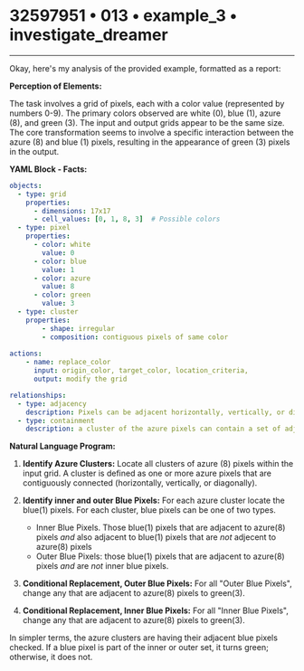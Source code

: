 # 32597951 • 013 • example_3 • investigate_dreamer

---
Okay, here's my analysis of the provided example, formatted as a report:

**Perception of Elements:**

The task involves a grid of pixels, each with a color value (represented by numbers 0-9). The primary colors observed are white (0), blue (1), azure (8), and green (3).  The input and output grids appear to be the same size. The core transformation seems to involve a specific interaction between the azure (8) and blue (1) pixels, resulting in the appearance of green (3) pixels in the output.

**YAML Block - Facts:**



```yaml
objects:
  - type: grid
    properties:
      - dimensions: 17x17
      - cell_values: [0, 1, 8, 3]  # Possible colors
  - type: pixel
    properties:
      - color: white
        value: 0
      - color: blue
        value: 1
      - color: azure
        value: 8
      - color: green
        value: 3
  - type: cluster
    properties:
        - shape: irregular
        - composition: contiguous pixels of same color
    
actions:
    - name: replace_color
      input: origin_color, target_color, location_criteria,
      output: modify the grid

relationships:
  - type: adjacency
    description: Pixels can be adjacent horizontally, vertically, or diagonally.
  - type: containment
    description: a cluster of the azure pixels can contain a set of adjacent pixels

```



**Natural Language Program:**

1.  **Identify Azure Clusters:** Locate all clusters of azure (8) pixels within the input grid. A cluster is defined as one or more azure pixels that are contiguously connected (horizontally, vertically, or diagonally).

2.  **Identify inner and outer Blue Pixels:** For each azure cluster locate the blue(1) pixels. For each cluster, blue pixels can be one of two types.
    *   Inner Blue Pixels. Those blue(1) pixels that are adjacent to azure(8) pixels *and* also adjacent to blue(1) pixels that are *not* adjecent to azure(8) pixels
    *   Outer Blue Pixels: those blue(1) pixels that are adjacent to azure(8) pixels *and* are *not* inner blue pixels.

3.  **Conditional Replacement, Outer Blue Pixels:** For all "Outer Blue Pixels", change any that are adjacent to azure(8) pixels to green(3).

4.  **Conditional Replacement, Inner Blue Pixels:** For all "Inner Blue Pixels", change any that are adjacent to azure(8) pixels to green(3).

In simpler terms, the azure clusters are having their adjacent blue pixels checked. If a blue pixel is part of the inner or outer set, it turns green; otherwise, it does not.

